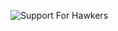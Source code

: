 ![Support For Hawkers](https://user-images.githubusercontent.com/82357302/124633216-a3000100-deb7-11eb-963f-9eee74942516.jpg)
